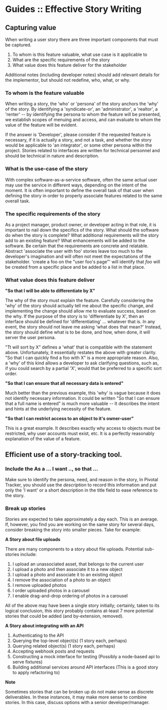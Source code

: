 # Guides :: Effective Story Writing
## Capturing value

When writing a user story there are three important components that must be captured.

1. To whom is this feature valuable, what use case is it applicable to
2. What are the specific requirements of the story
3. What value does this feature deliver for the stakeholder

Additional notes (including developer notes) should add relevant details for the implementor, but should not redefine, who, what, or why.

### To whom is the feature valuable

When writing a story, the 'who' or 'persona' of the story anchors the 'why' of the story.  By identifying a 'syndicate-or', an 'administrator', a 'realtor', a 'renter' -- by identifying the persona to whom the feature will be presented, we establish scopes of menuing and access, and can evaluate to whom the value of the feature will be evident.

If the answer is 'Developer', please consider if the requested feature is necessary, if it is actually a story, and not a task, and whether the story would be applicable to 'an integrator', or some other persona within the project.  Stories related to interfaces are written for technical personnel and should be technical in nature and description.

### What is the use-case of the story

With complex software-as-a-service software, often the same actual user may use the service in different ways, depending on the intent of the moment.  It is often important to define the overall task of that user when defining the story in order to properly associate features related to the same overall task.

### The specific requirements of the story

As a project manager, product owner, or developer acting in that role, it is important to nail down the specifics of the story.  What should the software do when the story is complete? What additional requirements will the story add to an existing feature? What enhancements will be added to the software.  Be certain that the requirements are concrete and relatable.  Abstract 'associate the user with foo' stories leave too much to the developer's imagination and will often not meet the expectations of the stakeholder.  'create a foo on the "user foo's page"' will identify that *foo* will be created from a specific place and be added to a list in that place.

### What value does this feature deliver

**"So that I will be able to differentiate by X"**

The why of the story must explain the feature.  Carefully considering the 'why' of the story should actually tell me about the specific change, and implementing the change should allow me to evaluate success, based on the why.  If the purpose of the story is to 'differentiate by X', then an interface should be defined for 'differentiating' ... whatever that is.  In any event, the story should not leave me asking 'what does that mean?'  Instead, the story should define what is to be done, and how, when done, it will server the user persona.

"Tt will sort by X" defines a 'what' that is compatible with the statement above.  Unfortunately, it essentially restates the above with greater clarity. "So that I can quickly find a foo with X" is a more appropriate reason.  Also, a 'why' of this kind allows a developer to ask clarifying questions, such as, if you could search by a partial 'X', would that be preferred to a specific sort order.

**"So that I can ensure that all necessary data is entered"**

Much better than the previous example, this 'why' is vague because it does not identify necessary information.  It could be written "So that I can ensure that a full name is entered" is much more valuable -- It describes the intent and hints at the underlying necessity of the feature.

**"So that I can restrict access to an object to it's owner-user"**

This is a great example.  It describes exactly why access to objects must be restricted, why user accounts must exist, etc.  It is a perfectly reasonably explanation of the value of a feature.

## Efficient use of a story-tracking tool.
### Include the As a ... I want .., so that ...
Make sure to identify the persona, need, and reason in the story, In Pivotal Tracker, you should use the *description* to record this information and put only the 'I want' or a short description in the title field to ease reference to the story.

### Break up stories

Stories are expected to take approximately a day each.  This is an average.  If, however, you find you are working on the same story for several days, consider breaking the story into smaller pieces.  Take for example:

**A Story about file uploads**

There are many components to a story about file uploads.  Potential sub-stories include:
1. I upload an unassociated asset, that belongs to the current user
2. I upload a photo and then associate it to a new object
3. I upload a photo and associate it to an existing object
4. I remove the association of a photo to an object
5. I remove uploaded photos
6. I order uploaded photos in a carousel
7. I enable drag-and-drop ordering of photos in a carousel


All of the above may have been a single story initially; certainly, taken to its logical conclusion, this story probably contains at-least 7 more potential stories that could be added (and by-extension, removed).


**A Story about integrating with an API**
1. Authenticating to the API
2. Querying the top-level object(s) (1 story each, perhaps)
3. Querying related object(s) (1 story each, perhaps)
4. Accepting webhook posts and requests
5. Constructing a mock interface for testing (Possibly a node-based api to serve fixtures)
6. Building additional services around API interfaces (This is a good story to apply refactoring to)

**Note**

Sometimes stories that can be broken up do not make sense as discrete deliverables. In these instances, it may make more sense to combine stories. In this case, discuss options with a senior developer/manager.
